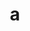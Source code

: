 ---
layout: cake
title:  a
type: cake
bannerimg: /banners/cakebanner
comic: cake_7.png
name: VROOM VROOM
hovertext: heh heh
next: "08"
prev: "06"
---